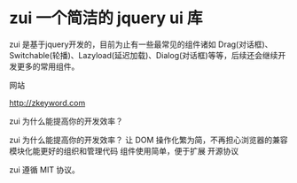 zui 一个简洁的 jquery ui 库
===
zui 是基于jquery开发的，目前为止有一些最常见的组件诸如 Drag(对话框)、Switchable(轮播)、Lazyload(延迟加载)、Dialog(对话框)等等，后续还会继续开发更多的常用组件。

网站

http://zkeyword.com

zui 为什么能提高你的开发效率？

zui 为什么能提高你的开发效率？
让 DOM 操作化繁为简，不再担心浏览器的兼容
模块化能更好的组织和管理代码
组件使用简单，便于扩展
开源协议

zui 遵循 MIT 协议。